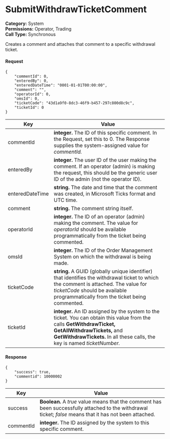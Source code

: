 # SubmitWithdrawTicketComment

**Category:** System\
**Permissions:** Operator, Trading\
**Call Type:** Synchronous

Creates a comment and attaches that comment to a specific withdrawal ticket.

#### Request <a href="#request" id="request"></a>

```
{
    "commentId": 0,
    "enteredBy": 0,
    "enteredDateTime": "0001-01-01T00:00:00",
    "comment": "",
    "operatorId": 0,
    "omsId": 0,
    "ticketCode": "43d1a9f0-8dc3-46f9-b457-297c800d8c9c",
    "ticketId": 0
}
```

| Key             | Value                                                                                                                                                                                                                                |
| --------------- | ------------------------------------------------------------------------------------------------------------------------------------------------------------------------------------------------------------------------------------ |
| commentId       | **integer.** The ID of this specific comment. In the Request, set this to 0. The Response supplies the system-assigned value for _commentId._                                                                                        |
| enteredBy       | **integer.** The user ID of the user making the comment. If an operator (admin) is making the request, this should be the generic user ID of the admin (not the operator ID).                                                        |
| enteredDateTime | **string.** The date and time that the comment was created, in Microsoft Ticks format and UTC time.                                                                                                                                  |
| comment         | **string.** The comment string itself.                                                                                                                                                                                               |
| operatorId      | **integer.** The ID of an operator (admin) making the comment. The value for _operatorId_ should be available programmatically from the ticket being commented.                                                                      |
| omsId           | **integer.** The ID of the Order Management System on which the withdrawal is being made.                                                                                                                                            |
| ticketCode      | **string.** A GUID (globally unique identifier) that identifies the withdrawal ticket to which the comment is attached. The value for _ticketCode_ should be available programmatically from the ticket being commented.             |
| ticketId        | **integer.** An ID assigned by the system to the ticket. You can obtain this value from the calls **GetWithdrawTicket,** **GetAllWithdrawTickets,** and **GetWithdrawTickets.** In all these calls, the key is named _ticketNumber._ |

#### Response <a href="#response" id="response"></a>

```
{
    "success": true,
    "commentid": 10000002
}
```

| Key       | Value                                                                                                                                                    |
| --------- | -------------------------------------------------------------------------------------------------------------------------------------------------------- |
| success   | **Boolean.** A _true_ value means that the comment has been successfully attached to the withdrawal ticket; _false_ means that it has not been attached. |
| commentId | **integer.** The ID assigned by the system to this specific comment.                                                                                     |
